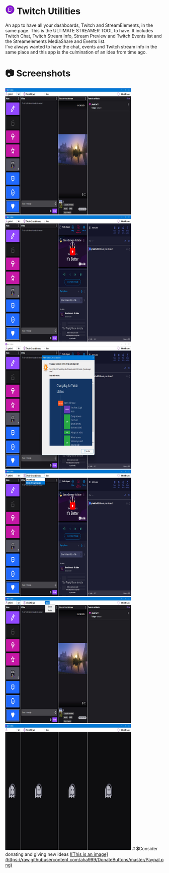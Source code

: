 # <img src="https://raw.githubusercontent.com/Gerizard/twitchutilities/main/screenshots/PinClipart.com_clip-dj-mzik-indir_5201541.png" width="30" height="30"> Twitch Utilities
An app to have all your dashboards, Twitch and StreamElements, in the same page. This is the ULTIMATE STREAMER TOOL to have.  It includes Twitch Chat, Twitch Stream Info, Stream Preview and Twitch Events list and the Streamelements MediaShare and Events list.  
I've always wanted to have the chat, events and Twitch stream info in the same place and this app is the culmination of an idea from time ago.
# 📷 Screenshots
<img src="https://raw.githubusercontent.com/Gerizard/twitchutilities/main/screenshots/Captura%20de%20pantalla%202022-03-05%20101707.jpg" width="400" height="400">
<img src="https://raw.githubusercontent.com/Gerizard/twitchutilities/main/screenshots/Captura%20de%20pantalla%202022-03-05%20101751.jpg" width="400" height="400">
<img src="https://raw.githubusercontent.com/Gerizard/twitchutilities/main/screenshots/Captura%20de%20pantalla%202022-03-05%20101816.jpg" width="400" height="400">
<img src="https://raw.githubusercontent.com/Gerizard/twitchutilities/main/screenshots/Captura%20de%20pantalla%202022-03-05%20101805.jpg" width="400" height="400">
<img src="https://raw.githubusercontent.com/Gerizard/twitchutilities/main/screenshots/Captura%20de%20pantalla%202022-03-05%20101736.jpg" width="400" height="400">
<img src="https://raw.githubusercontent.com/Gerizard/twitchutilities/main/screenshots/Captura%20de%20pantalla%202022-03-05%20101643.jpg" width="400" height="400">
# 💲Consider donating and giving new ideas
<a href="https://www.paypal.com/donate/?hosted_button_id=ZGDPQSZDGWWEY&sdkMeta=eyJ1cmwiOiJodHRwczovL3d3dy5wYXlwYWxvYmplY3RzLmNvbS9kb25hdGUvc2RrL2RvbmF0ZS1zZGsuanMiLCJhdHRycyI6eyJkYXRhLXVpZCI6ImFjNTlkOWY5MmJfbXRrNm1kcTZtamkifX0&targetMeta=eyJ6b2lkVmVyc2lvbiI6IjlfMF81OCIsInRhcmdldCI6IkRPTkFURSIsInNka1ZlcnNpb24iOiIwLjguMCJ9
">![This is an image](https://raw.githubusercontent.com/aha999/DonateButtons/master/Paypal.png)</a>


